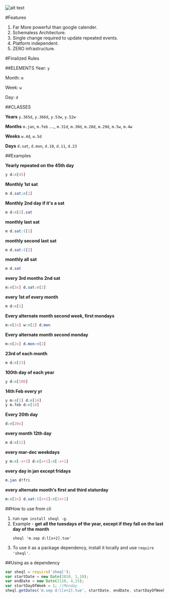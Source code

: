 ![alt text](https://raw.githubusercontent.com/practo/sheql/master/public/images/scheql.png)

#Features

1. Far More powerful than google calender.
2. Schemaless Architecture.
3. Single change required to update repeated events.
4. Platform independent.
5. ZERO infrastructure.

#Finalized Rules


##ELEMENTS
Year: `y`

Month: `m`

Week: `w`

Day: `d`


##CLASSES

**Years** `y.365d`, `y.366d`, `y.53w`, `y.52w`

**Months** `m.jan`, `m.feb` ...., `m.31d`, `m.30d`, `m.28d`, `m.29d`, `m.5w`, `m.4w`

**Weeks** `w.4d`, `w.5d`

**Days** `d.sat`,  `d.mon`,  `d.10`, `d.11`, `d.23`


##Examples

**Yearly repeated on the 45th day**

```css
y d:n[45]
```

**Monthly 1st sat**

```css
m d.sat:n[1]
```

**Monthly 2nd day if it's a sat**

```css
m d:n[2].sat
```

**monthly last sat**

```css
m d.sat:l[1]
```

**monthly second last sat**

```css
m d.sat:l[2]
```

**monthly all sat**

```css
m d.sat
```

**every 3rd months 2nd sat**

```css
m:n[3x] d.sat:n[2]
```

**every 1st of every month**

```css
m d:n[1]
```

**Every alternate month second week, first mondays**

```css
m:n[2x] w:n[2] d.mon
```

**Every alternate month second monday**

```css
m:n[2x] d.mon:n[2]
```

**23rd of each month**

```css
m d:n[23]
```

**100th day of each year**

```css
y d:n[100]
```

**14th Feb every yr**

```css
y m:n[1] d:n[14]
y m.feb d:n[14]
```

**Every 20th day**

```css
d:n[20x]
```

**every month  12th day**

```css
m d:n[12]
```

**every mar-dec weekdays**

```css
y m:n[-x+3] d:n[x+1]:n[-x+1]
```

**every day in jan except fridays**

```css
m.jan d!fri
```

**every alternate month's first and third staturday**

```css
m:n[2x] d.sat:l[x+2]:n[2x+1]
```


##How to use from cli

1. run `npm install sheql -g`.
2. Example - __get all the tuesdays of the year, except if they fall on the last day of the month__
    ```
    sheql 'm.sep d:l[x+2].tue'

    ```
2. To use it as a package dependency, install it locally and use `require 'sheql'`.


##Using as a dependency

```js
var sheql = require('sheql');
var startDate = new Date(2010, 1,10);
var endDate = new Date(2110, 4,15);
var startDayOfWeek = 1; //Monday
sheql.getDates('m.sep d:l[x+2].tue', startDate, endDate, startDayOfWeek);
```



